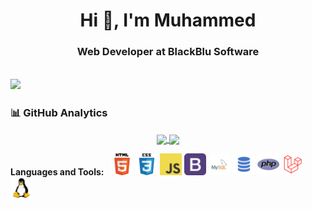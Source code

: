 <h1 align="center">Hi 👋, I'm Muhammed</h1>
<h3 align="center">Web Developer at BlackBlu Software</h3>

## ![](https://visitor-badge.laobi.icu/badge?page_id=muhammedozdemr.muhammedozdemr)

### 📊 GitHub Analytics

<p align="center">
<a href="https://github.com/muhammedozdemr">
  <img height="180em" align="center" src="https://github-readme-stats.vercel.app/api?username=muhammedozdemr&show_icons=true&locale=en&theme=algolia&include_all_commits=true&count_private=true%22%20alt=%22muhammedozdemr"/>
  <img height="180em" align="center" src="https://github-readme-stats.vercel.app/api/top-langs?username=muhammedozdemr&show_icons=true&locale=en&layout=compact&langs_count=8&theme=algolia%22%20alt=%22muhammedozdemr"/>
</a>
</p>



**Languages and Tools:** &nbsp;
<code><img height="35" src="https://raw.githubusercontent.com/github/explore/80688e429a7d4ef2fca1e82350fe8e3517d3494d/topics/html/html.png"></code>
<code><img height="35" src="https://raw.githubusercontent.com/github/explore/80688e429a7d4ef2fca1e82350fe8e3517d3494d/topics/css/css.png"></code>
<code><img height="35" src="https://raw.githubusercontent.com/github/explore/80688e429a7d4ef2fca1e82350fe8e3517d3494d/topics/javascript/javascript.png"></code>
<code><img height="35" src="https://raw.githubusercontent.com/github/explore/80688e429a7d4ef2fca1e82350fe8e3517d3494d/topics/bootstrap/bootstrap.png"></code>
<code><img height="35" src="https://raw.githubusercontent.com/github/explore/80688e429a7d4ef2fca1e82350fe8e3517d3494d/topics/mysql/mysql.png"></code>
<code><img height="35" src="https://raw.githubusercontent.com/github/explore/80688e429a7d4ef2fca1e82350fe8e3517d3494d/topics/sql/sql.png"></code>
<code><img height="35" src="https://raw.githubusercontent.com/github/explore/56a826d05cf762b2b50ecbe7d492a839b04f3fbf/topics/php/php.png"></code>
<code><img height="35" src="https://raw.githubusercontent.com/github/explore/80688e429a7d4ef2fca1e82350fe8e3517d3494d/topics/laravel/laravel.png"></code>
<code><img height="35" src="https://raw.githubusercontent.com/github/explore/80688e429a7d4ef2fca1e82350fe8e3517d3494d/topics/linux/linux.png"></code>




